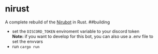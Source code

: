 # nirust
A complete rebuild of the [Nirubot](https://github.com/Nirusu99/nirubot) in Rust.
##building
- set the ``DISCORD_TOKEN`` enviroment variable to your discord token <br> 
  **Note:** if you want to develop for this bot, you can also use a .env file to set the envvars
- run `cargo run`